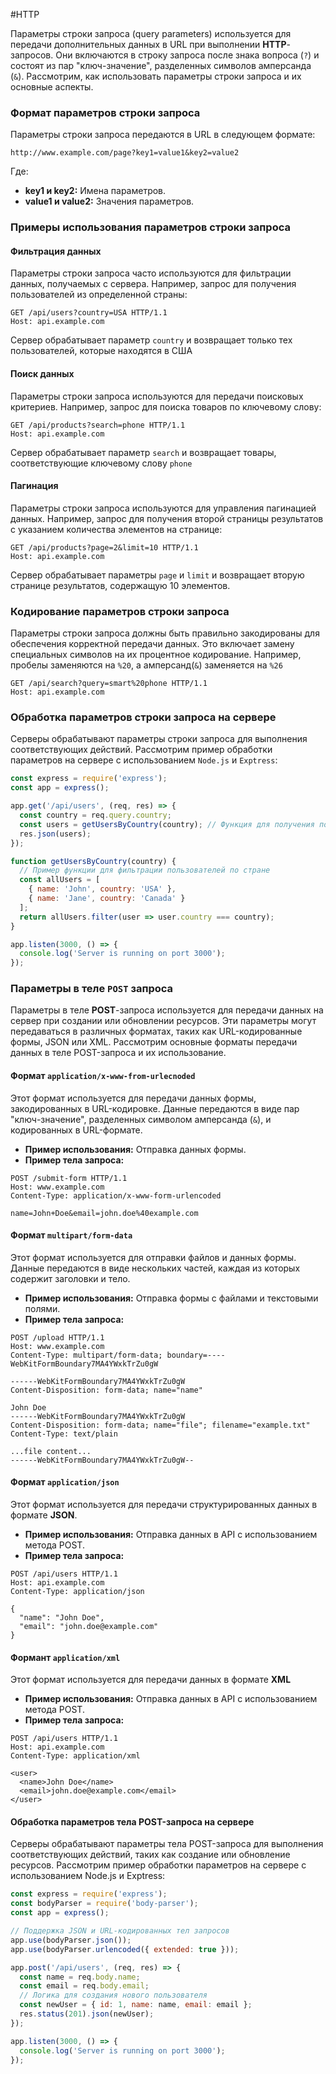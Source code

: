 #HTTP

Параметры строки запроса (query parameters) используется для передачи дополнительных данных в URL при выполнении **HTTP**-запросов. Они включаются в строку запроса после знака вопроса (`?`) и состоят из пар "ключ-значение", разделенных символов амперсанда (`&`). Рассмотрим, как использовать параметры строки запроса и их основные аспекты.
### Формат параметров строки запроса
Параметры строки запроса передаются в URL в следующем формате:
```http
http://www.example.com/page?key1=value1&key2=value2
```
Где:
- **key1 и key2:** Имена параметров.
- **value1 и value2:** Значения параметров.
### Примеры использования параметров строки запроса
#### Фильтрация данных
Параметры строки запроса часто используются для фильтрации данных, получаемых с сервера. Например, запрос для получения пользователей из определенной страны:
```http
GET /api/users?country=USA HTTP/1.1
Host: api.example.com
```
Сервер обрабатывает параметр `country` и возвращает только тех пользователей, которые находятся в США
#### Поиск данных
Параметры строки запроса используются для передачи поисковых критериев. Например, запрос для поиска товаров по ключевому слову:
```http
GET /api/products?search=phone HTTP/1.1
Host: api.example.com
```
Сервер обрабатывает параметр `search` и возвращает товары, соответствующие ключевому слову `phone`
#### Пагинация
Параметры строки запроса используются для управления пагинацией данных. Например, запрос для получения второй страницы результатов с указанием количества элементов на странице:
```http
GET /api/products?page=2&limit=10 HTTP/1.1
Host: api.example.com
```
Сервер обрабатывает параметры `page` и `limit` и возвращает вторую странице результатов, содержащую 10 элементов.
### Кодирование параметров строки запроса
Параметры строки запроса должны быть правильно закодированы для обеспечения корректной передачи данных.  Это включает замену специальных символов на их процентное кодирование. Например, пробелы заменяются на `%20`, а амперсанд(`&`) заменяется на `%26`
```http
GET /api/search?query=smart%20phone HTTP/1.1
Host: api.example.com
```
### Обработка параметров строки запроса на сервере
Серверы обрабатывают параметры строки запроса для выполнения соответствующих действий. Рассмотрим пример обработки параметров на сервере с использованием `Node.js` и  `Exptress`:
```javascript
const express = require('express');
const app = express();

app.get('/api/users', (req, res) => {
  const country = req.query.country;
  const users = getUsersByCountry(country); // Функция для получения пользователей по стране
  res.json(users);
});

function getUsersByCountry(country) {
  // Пример функции для фильтрации пользователей по стране
  const allUsers = [
    { name: 'John', country: 'USA' },
    { name: 'Jane', country: 'Canada' }
  ];
  return allUsers.filter(user => user.country === country);
}

app.listen(3000, () => {
  console.log('Server is running on port 3000');
});
```
### Параметры в теле `POST` запроса
Параметры в теле **POST**-запроса используется для передачи данных на сервер при создании или обновлении ресурсов. Эти параметры могут передаваться в различных форматах, таких как URL-кодированные формы, JSON или XML. Рассмотрим основные форматы передачи данных в теле POST-запроса и их использование.
#### Формат `application/x-www-from-urlecnoded`
Этот формат используется для передачи данных формы, закодированных в URL-кодировке. Данные передаются в виде пар "ключ-значение", разделенных символом амперсанда (`&`), и кодированных в URL-формате.
- **Пример использования:** Отправка данных формы.
- **Пример тела запроса:**
```http
POST /submit-form HTTP/1.1
Host: www.example.com
Content-Type: application/x-www-form-urlencoded

name=John+Doe&email=john.doe%40example.com
```
#### Формат `multipart/form-data`
Этот формат используется для отправки файлов и данных формы. Данные передаются в виде нескольких частей, каждая из которых содержит заголовки и тело.
- **Пример использования:** Отправка формы с файлами и текстовыми полями.
- **Пример тела запроса:**
```http
POST /upload HTTP/1.1
Host: www.example.com
Content-Type: multipart/form-data; boundary=----WebKitFormBoundary7MA4YWxkTrZu0gW

------WebKitFormBoundary7MA4YWxkTrZu0gW
Content-Disposition: form-data; name="name"

John Doe
------WebKitFormBoundary7MA4YWxkTrZu0gW
Content-Disposition: form-data; name="file"; filename="example.txt"
Content-Type: text/plain

...file content...
------WebKitFormBoundary7MA4YWxkTrZu0gW--
```
#### Формат `application/json`
Этот формат используется для передачи структурированных данных в формате **JSON**.
- **Пример использования:** Отправка данных в API с использованием метода POST.
- **Пример тела запроса:**
```http
POST /api/users HTTP/1.1
Host: api.example.com
Content-Type: application/json

{
  "name": "John Doe",
  "email": "john.doe@example.com"
}
```
#### Формант `application/xml`
Этот формат используется для передачи данных в формате **XML**
- **Пример использования:** Отправка данных в API с использованием метода POST.
- **Пример тела запроса:**
```http
POST /api/users HTTP/1.1
Host: api.example.com
Content-Type: application/xml

<user>
  <name>John Doe</name>
  <email>john.doe@example.com</email>
</user>
```
#### Обработка параметров тела POST-запроса на сервере
Серверы обрабатывают параметры тела POST-запроса для выполнения соответствующих действий, таких как создание или обновление ресурсов. Рассмотрим пример обработки параметров на сервере с использованием Node.js и Exptress:
```javascript
const express = require('express');
const bodyParser = require('body-parser');
const app = express();

// Поддержка JSON и URL-кодированных тел запросов
app.use(bodyParser.json());
app.use(bodyParser.urlencoded({ extended: true }));

app.post('/api/users', (req, res) => {
  const name = req.body.name;
  const email = req.body.email;
  // Логика для создания нового пользователя
  const newUser = { id: 1, name: name, email: email };
  res.status(201).json(newUser);
});

app.listen(3000, () => {
  console.log('Server is running on port 3000');
});
```